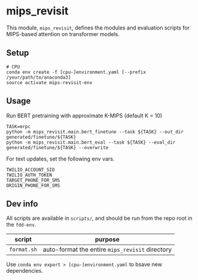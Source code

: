 # mips_revisit

This module, `mips_revisit`, defines the modules and evaluation scripts for MIPS-based
attention on transformer models.

## Setup

```
# CPU
conda env create -f [cpu-]environment.yaml [--prefix /your/path/to/anaconda3]
source activate mips-revisit-env
```

## Usage

Run BERT pretraining with approximate K-MIPS (default K = 10)
```
TASK=mrpc
python -m mips_revisit.main.bert_finetune --task ${TASK} --out_dir generated/finetune/${TASK}
python -m mips_revisit.main.bert_eval --task ${TASK} --eval_dir generated/finetune/${TASK} --overwrite
```

For text updates, set the following env vars.

```
TWILIO_ACCOUNT_SID
TWILIO_AUTH_TOKEN
TARGET_PHONE_FOR_SMS
ORIGIN_PHONE_FOR_SMS
```

## Dev info

All scripts are available in `scripts/`, and should be run from the repo root in the `fdd-env`.

| script | purpose |
| ------ | ------- |
| `format.sh` | auto-format the entire `mips_revisit` directory |

Use `conda env export > [cpu-]environment.yaml` to bsave new dependencies.
